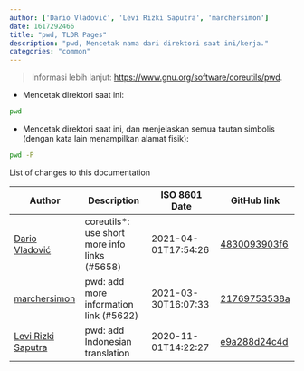 ```yaml
---
author: ['Dario Vladović', 'Levi Rizki Saputra', 'marchersimon']
date: 1617292466
title: "pwd, TLDR Pages"
description: "pwd, Mencetak nama dari direktori saat ini/kerja."
categories: "common"
---
```

> Informasi lebih lanjut: <https://www.gnu.org/software/coreutils/pwd>.

- Mencetak direktori saat ini:

```bash
pwd
```

- Mencetak direktori saat ini, dan menjelaskan semua tautan simbolis (dengan kata lain menampilkan alamat fisik):

```bash
pwd -P
```
List of changes to this documentation


Author | Description | ISO 8601 Date | GitHub link
------|-----|-----|-----
[Dario Vladović](mailto:d.vladimyr@gmail.com) | coreutils*: use short more info links (#5658) | 2021-04-01T17:54:26 | [4830093903f6](https://github.com/tldr-pages/tldr/commit/4830093903f66ccf3ebbc2ecf477286e45edac59)
[marchersimon](mailto:50295997+marchersimon@users.noreply.github.com) | pwd: add more information link (#5622) | 2021-03-30T16:07:33 | [21769753538a](https://github.com/tldr-pages/tldr/commit/21769753538a8a688f8151af39e605454e3e4a63)
[Levi Rizki Saputra](mailto:42236775+levirs565@users.noreply.github.com) | pwd: add Indonesian translation | 2020-11-01T14:22:27 | [e9a288d24c4d](https://github.com/tldr-pages/tldr/commit/e9a288d24c4dc20fe8b87b6e82f53936d7eb5931)

